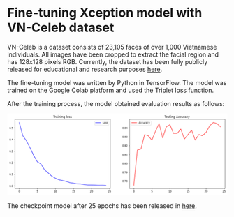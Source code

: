 # Fine-tuning Xception model with VN-Celeb dataset

VN-Celeb is a dataset consists of 23,105 faces of over 1,000 Vietnamese individuals. All images have been cropped to extract the facial region and has 128x128 pixels RGB. Currently, the dataset has been fully publicly released for educational and research purposes [here](https://drive.google.com/drive/folders/1I3KXcGpmm6zpw_y07p-7wIKt5K08iOgc).

The fine-tuning model was written by Python in TensorFlow. The model was trained on the Google Colab platform and used the Triplet loss function.

After the training process, the model obtained evaluation results as follows:

![result](result.png)

The checkpoint model after 25 epochs has been released in [here](https://drive.google.com/drive/folders/1Gpcth0OSgYP84T9KUe4ebWWBrb7SIJ-R?usp=sharing).